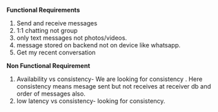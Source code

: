 **Functional Requirements**

1) Send and receive messages
2) 1:1 chatting not group
3) only text messages not photos/videos.
4) message stored on backend not on device like whatsapp.
5) Get my recent conversation

**Non Functional Requirement**

1) Availability vs consistency- We are looking for consistency . Here consistency means mesage sent but not receives at receiver db and order of messages also.
2) low latency vs consistency- looking for consistency.
